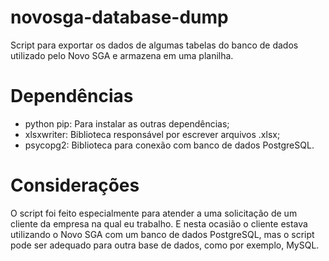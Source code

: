 # novosga-database-dump
Script para exportar os dados de algumas tabelas do banco de dados utilizado pelo Novo SGA e armazena em uma planilha.

# Dependências
- python pip: Para instalar as outras dependências;
- xlsxwriter: Biblioteca responsável por escrever arquivos .xlsx;
- psycopg2: Biblioteca para conexão com banco de dados PostgreSQL.

# Considerações
O script foi feito especialmente para atender a uma solicitação de um cliente da empresa na qual eu trabalho. E nesta ocasião o cliente estava utilizando o Novo SGA com um banco de dados PostgreSQL, mas o script pode ser adequado para outra base de dados, como por exemplo, MySQL.
